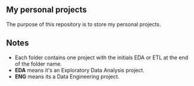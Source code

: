 ## My personal projects
The purpose of this repository is to store my personal projects.

## Notes
- Each folder contains one project with the initials EDA or ETL at the end of the folder name.
- **EDA** means it's an Exploratory Data Analysis project.
- **ENG** means its a Data Engineering project.